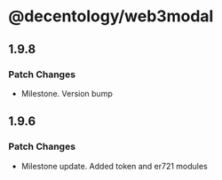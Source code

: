 # @decentology/web3modal

## 1.9.8

### Patch Changes

-   Milestone. Version bump

## 1.9.6

### Patch Changes

-   Milestone update. Added token and er721 modules
